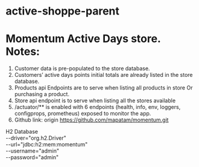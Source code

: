 # active-shoppe-parent
<h1>Momentum Active Days store. Notes:</h1>

<p>

1.  Customer data is pre-populated to the store database. 
2.  Customers’ active days points initial totals are already listed in the store database.
3.  Products api Endpoints are to serve when listing all products in store Or purchasing a product.
4.  Store api endpoint is to serve when listing all the stores available
5.  /actuator/** is enabled with 6 endpoints (health, info, env, loggers, configprops, prometheus) exposed to monitor the app.
6.  Github link: origin https://github.com/mapatam/momentum.git
</p>
<p>

H2 Database \
--driver="org.h2.Driver" \
--url="jdbc:h2:mem:momentum" \
--username="admin" \
--password="admin" 

</p>



